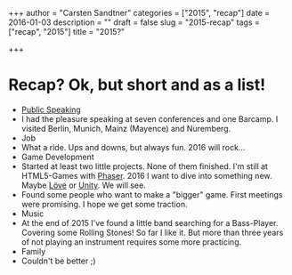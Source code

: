 +++
author = "Carsten Sandtner"
categories = ["2015", "recap"]
date = 2016-01-03
description = ""
draft = false
slug = "2015-recap"
tags = ["recap", "2015"]
title = "2015?"

+++

# Recap? Ok, but short and as a list!

- [Public Speaking](http://casa-rock.de/talks) 
 - I had the pleasure speaking at seven conferences and one Barcamp. I visited Berlin, Munich, Mainz (Mayence) and Nuremberg.
- Job
 - What a ride. Ups and downs, but always fun. 2016 will rock...
- Game Development
 - Started at least two little projects. None of them finished. I'm still at HTML5-Games with [Phaser](http://phaser.io). 2016 I want to dive into something new. Maybe [Löve](http://love2d.org) or [Unity](http://unity3d.com). We will see.
 - Found some people who want to make a "bigger" game. First meetings were promising. I hope we get some traction.
- Music
 - At the end of 2015 I've found a little band searching for a Bass-Player. Covering some Rolling Stones! So far I like it. But more than three years of not playing an instrument requires some more practicing.
- Family
 - Couldn't be better ;)


